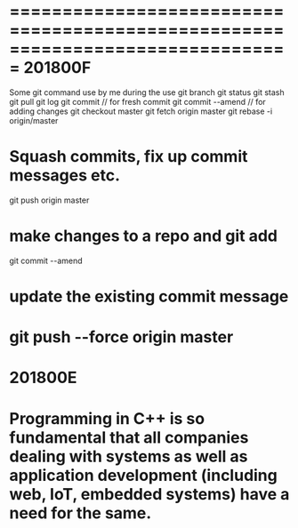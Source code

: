 ===============================================================================
201800F
===============================================================================
Some git command use by me during the use
git branch
git status
git stash
git pull
git log
git commit // for fresh commit
git commit --amend // for adding changes
git checkout master
git fetch origin master
git rebase -i origin/master
# Squash commits, fix up commit messages etc.
git push origin master
# make changes to a repo and git add
git commit --amend
# update the existing commit message
git push --force origin master
===============================================================================
201800E
===============================================================================
Programming in C++ is so fundamental that all companies dealing with systems as well as application development (including web, IoT, embedded systems) have a need for the same.
===============================================================================

